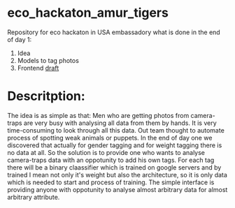 # eco_hackaton_amur_tigers
Repository for eco hackaton in USA embassadory
what is done in the end of day 1:
1) Idea
2) Models to tag photos
3) Frontend [draft]("https://www.figma.com/file/Ay2xq6qAx13N6XTn7dDV1u/Material-Baseline-Design-Kit-FOR-ZOOHACK-(Copy)?node-id=0%3A10")
# Descritption:

The idea is as simple as that:
Men who are getting photos from camera-traps are very busy with 
analysing all data from them by hands. It is very time-consuming
to look through all this data. Out team thought to automate process of 
spotting weak animals or puppets. In the end of day one we discovered 
that actually for gender tagging and for weight tagging there is no data 
at all. So the solution is to provide one who wants to analyse 
camera-traps data with an oppotunity to add his own tags. 
For each tag there will be a binary claassifier which is trained on 
google servers and by trained I mean not only it's weight but also the 
architecture, so it is only data which is needed to start and process of 
training. The simple interface is providing anyone with oppotunity to 
analyse almost arbitrary data for almost arbitrary attribute. 